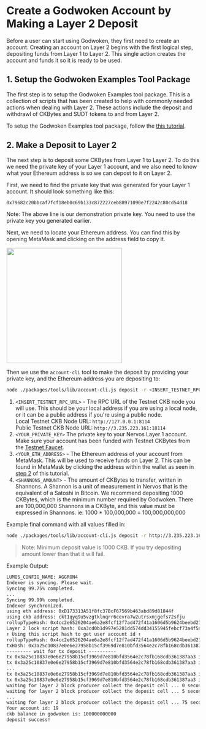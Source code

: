 # Create a Godwoken Account by Making a Layer 2 Deposit

Before a user can start using Godwoken, they first need to create an account. Creating an account on Layer 2 begins with the first logical step, depositing funds from Layer 1 to Layer 2. This single action creates the account and funds it so it is ready to be used.

## 1. Setup the Godwoken Examples Tool Package

The first step is to setup the Godwoken Examples tool package. This is a collection of scripts that has been created to help with commonly needed actions when dealing with Layer 2. These actions include the deposit and withdrawl of CKBytes and SUDT tokens to and from Layer 2.

To setup the Godwoken Examples tool package, follow the [this tutorial](https://github.com/Kuzirashi/gw-gitcoin-instruction/blob/master/src/component-tutorials/3.setup.and.use.account.cli.md).

## 2. Make a Deposit to Layer 2

The next step is to deposit some CKBytes from Layer 1 to Layer 2. To do this we need the private key of your Layer 1 account, and we also need to know what your Ethereum address is so we can depost to it on Layer 2.

First, we need to find the private key that was generated for your Layer 1 account. It should look something like this:

```txt
0x79682c20bbcaf7fcf18eb0c69b133c872227ceb88971090e7f2242c80cd54d18
```

Note: The above line is our demonstration private key. You need to use the private key you generated earlier.

Next, we need to locate your Ethereum address. You can find this by opening MetaMask and clicking on the address field to copy it.

<img src="https://raw.githubusercontent.com/Kuzirashi/gw-gitcoin-instruction/master/src/images/metamask-address.png" style="border: 1px solid #eeeeee; height: 300px" />

Then we use the `account-cli` tool to make the deposit by providing your private key, and the Ethereum address you are depositing to:

```sh
node ./packages/tools/lib/account-cli.js deposit -r <INSERT_TESTNET_RPC_URL> -p <YOUR_PRIVATE_KEY> -l <YOUR_ETH_ADDRESS> -c <SHANNONS_AMOUNT>
```

1. `<INSERT_TESTNET_RPC_URL>` - The RPC URL of the Testnet CKB node you will use. This should be your local address if you are using a local node, or it can be a public address if you're using a public node.\
Local Testnet CKB Node URL: `http://127.0.0.1:8114`\
Public Testnet CKB Node URL: `http://3.235.223.161:18114`
2. `<YOUR_PRIVATE_KEY>` The private key to your Nervos Layer 1 account. Make sure your account has been funded with Testnet CKBytes from the [Testnet Faucet](https://faucet.nervos.org/).
3. `<YOUR_ETH_ADDRESS>` - The Ethereum address of your account from MetaMask. This will be used to receive funds on Layer 2. This can be found in MetaMask by clicking the address within the wallet as seen in [step 2](#2-make-a-deposit-to-layer-2) of this tutorial.
4. `<SHANNONS_AMOUNT>` - The amount of CKBytes to transfer, written in Shannons. A Shannon is a unit of measurement in Nervos that is the equivalent of a Satoshi in Bitcoin. We recommend depositing 1000 CKBytes, which is the minimum number required by Godwoken. There are 100,000,000 Shannons in a CKByte, and this value must be expressed in Shannons. ie: 1000 * 100,000,000 = 100,000,000,000

Example final command with all values filled in:

```sh
node ./packages/tools/lib/account-cli.js deposit -r http://3.235.223.161:18114 -l 0xD173313A51f8fc37BcF67569b463abd89d81844f -p 0x79682c20bbcaf7fcf18eb0c69b133c872227ceb88971090e7f2242c80cd54d18 -c 100000000000
```

> Note: Minimum deposit value is 1000 CKB. If you try depositing amount lower than that it will fail.

Example Output:
  
```txt
LUMOS_CONFIG_NAME: AGGRON4
Indexer is syncing. Please wait.
Syncing 99.75% completed.
...
Syncing 99.99% completed.
Indexer synchronized.
using eth address: 0xD173313A51f8fc37BcF67569b463abd89d81844f
using ckb address: ckt1qyq9u5vzgtklnqrr6cevra7w2utrsxmjgefs72sfju
rollupTypeHash: 0x4cc2e6526204ae6a2e8fcf12f7ad472f41a1606d5b9624beebd215d780809f6a
Layer 2 lock script hash: 0xa3cd0b1d997e5281dd574dd34155945febcf73a4f5a0123106f226d2825e4e2c
↑ Using this script hash to get user account id ↑
rollupTypeHash: 0x4cc2e6526204ae6a2e8fcf12f7ad472f41a1606d5b9624beebd215d780809f6a
txHash: 0x3a25c10837e0e6e27958b15cf3969d7e810bfd3564e2c78fb168cdb361387aa3
--------- wait for tx deposit ----------
tx 0x3a25c10837e0e6e27958b15cf3969d7e810bfd3564e2c78fb168cdb361387aa3 is pending, waited for 0 seconds
tx 0x3a25c10837e0e6e27958b15cf3969d7e810bfd3564e2c78fb168cdb361387aa3 is pending, waited for 3 seconds
...
tx 0x3a25c10837e0e6e27958b15cf3969d7e810bfd3564e2c78fb168cdb361387aa3 is committed, waited for 60 seconds
tx 0x3a25c10837e0e6e27958b15cf3969d7e810bfd3564e2c78fb168cdb361387aa3 is committed!
waiting for layer 2 block producer collect the deposit cell ... 0 seconds
waiting for layer 2 block producer collect the deposit cell ... 5 seconds
...
waiting for layer 2 block producer collect the deposit cell ... 75 seconds
Your account id: 19
ckb balance in godwoken is: 100000000000
deposit success!
```

